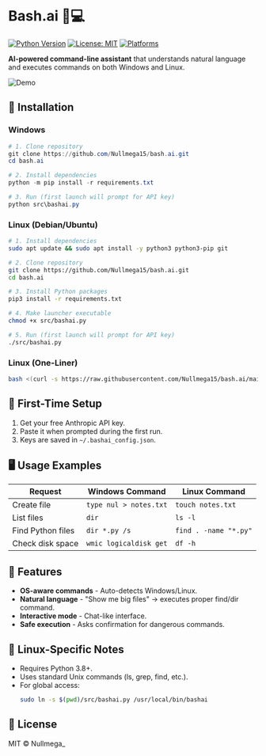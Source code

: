 # Bash.ai 🤖💻

[![Python Version](https://img.shields.io/badge/python-3.8+-blue.svg)](https://www.python.org/)
[![License: MIT](https://img.shields.io/badge/License-MIT-yellow.svg)](https://opensource.org/licenses/MIT)
[![Platforms](https://img.shields.io/badge/Windows%20%26%20Linux-Supported-green.svg)](https://github.com/Nullmega15/bash.ai)

**AI-powered command-line assistant** that understands natural language and executes commands on both Windows and Linux.

![Demo](docs/demo.gif)

## 🚀 Installation

### Windows
```powershell
# 1. Clone repository
git clone https://github.com/Nullmega15/bash.ai.git
cd bash.ai

# 2. Install dependencies
python -m pip install -r requirements.txt

# 3. Run (first launch will prompt for API key)
python src\bashai.py
```

### Linux (Debian/Ubuntu)
```bash
# 1. Install dependencies
sudo apt update && sudo apt install -y python3 python3-pip git

# 2. Clone repository
git clone https://github.com/Nullmega15/bash.ai.git
cd bash.ai

# 3. Install Python packages
pip3 install -r requirements.txt

# 4. Make launcher executable
chmod +x src/bashai.py

# 5. Run (first launch will prompt for API key)
./src/bashai.py
```

### Linux (One-Liner)
```bash
bash <(curl -s https://raw.githubusercontent.com/Nullmega15/bash.ai/main/scripts/linux-install.sh)
```

## 🔑 First-Time Setup

1. Get your free Anthropic API key.
2. Paste it when prompted during the first run.
3. Keys are saved in `~/.bashai_config.json`.

## 🖥️ Usage Examples

| Request              | Windows Command       | Linux Command               |
|----------------------|-----------------------|-----------------------------|
| Create file          | `type nul > notes.txt`| `touch notes.txt`           |
| List files           | `dir`                 | `ls -l`                     |
| Find Python files    | `dir *.py /s`         | `find . -name "*.py"`       |
| Check disk space     | `wmic logicaldisk get`| `df -h`                     |

## 🌟 Features

- **OS-aware commands** - Auto-detects Windows/Linux.
- **Natural language** - "Show me big files" → executes proper find/dir command.
- **Interactive mode** - Chat-like interface.
- **Safe execution** - Asks confirmation for dangerous commands.

## 🐧 Linux-Specific Notes

- Requires Python 3.8+.
- Uses standard Unix commands (ls, grep, find, etc.).
- For global access:
  ```bash
  sudo ln -s $(pwd)/src/bashai.py /usr/local/bin/bashai
  ```

## 📜 License

MIT © Nullmega_
